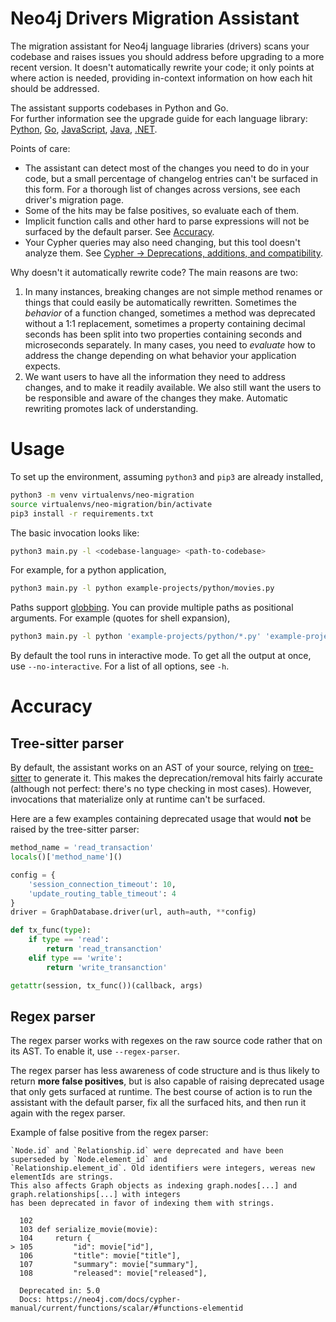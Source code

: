 # Neo4j Drivers Migration Assistant

The migration assistant for Neo4j language libraries (drivers) scans your codebase and raises issues you should address before upgrading to a more recent version.
It doesn't automatically rewrite your code; it only points at where action is needed, providing in-context information on how each hit should be addressed.

The assistant supports codebases in Python and Go. <br>
For further information see the upgrade guide for each language library: [Python](https://neo4j.com/docs/python-manual/5/upgrade/), [Go](https://neo4j.com/docs/go-manual/5/upgrade/), [JavaScript](https://neo4j.com/docs/javascript-manual/5/upgrade/), [Java](https://neo4j.com/docs/java-manual/5/upgrade/), [.NET](https://neo4j.com/docs/dotnet-manual/5/upgrade/).

Points of care:
- The assistant can detect most of the changes you need to do in your code, but a small percentage of changelog entries can't be surfaced in this form. For a thorough list of changes across versions, see each driver's migration page.
- Some of the hits may be false positives, so evaluate each of them.
- Implicit function calls and other hard to parse expressions will not be surfaced by the default parser. See [Accuracy](#accuracy).
- Your Cypher queries may also need changing, but this tool doesn't analyze them. See [Cypher -> Deprecations, additions, and compatibility](https://neo4j.com/docs/cypher-manual/current/deprecations-additions-removals-compatibility/).

Why doesn't it automatically rewrite code? The main reasons are two:

1. In many instances, breaking changes are not simple method renames or things that could easily be automatically rewritten. Sometimes the _behavior_ of a function changed, sometimes a method was deprecated without a 1:1 replacement, sometimes a property containing decimal seconds has been split into two properties containing seconds and microseconds separately. In many cases, you need to _evaluate_ how to address the change depending on what behavior your application expects.
2. We want users to have all the information they need to address changes, and to make it readily available. We also still want the users to be responsible and aware of the changes they make. Automatic rewriting promotes lack of understanding.


# Usage
To set up the environment, assuming `python3` and `pip3` are already installed,

```bash
python3 -m venv virtualenvs/neo-migration
source virtualenvs/neo-migration/bin/activate
pip3 install -r requirements.txt
```

The basic invocation looks like:

```bash
python3 main.py -l <codebase-language> <path-to-codebase>
```

For example, for a python application,

```bash
python3 main.py -l python example-projects/python/movies.py
```

Paths support [globbing](https://www.man7.org/linux/man-pages/man7/glob.7.html).
You can provide multiple paths as positional arguments.
For example (quotes for shell expansion),

```bash
python3 main.py -l python 'example-projects/python/*.py' 'example-projects/python/subdir/**/*.py' '/a/full/dir/'
```

By default the tool runs in interactive mode. To get all the output at once, use `--no-interactive`.
For a list of all options, see `-h`.


# Accuracy
## Tree-sitter parser
By default, the assistant works on an AST of your source, relying on [tree-sitter](https://tree-sitter.github.io/) to generate it.
This makes the deprecation/removal hits fairly accurate (although not perfect: there's no type checking in most cases).
However, invocations that materialize only at runtime can't be surfaced.

Here are a few examples containing deprecated usage that would **not** be raised by the tree-sitter parser:

```python
method_name = 'read_transaction'
locals()['method_name']()
```

```python
config = {
    'session_connection_timeout': 10,
    'update_routing_table_timeout': 4
}
driver = GraphDatabase.driver(url, auth=auth, **config)
```

```python
def tx_func(type):
    if type == 'read':
        return 'read_transanction'
    elif type == 'write':
        return 'write_transanction'

getattr(session, tx_func())(callback, args)
```

## Regex parser
The regex parser works with regexes on the raw source code rather that on its AST.
To enable it, use `--regex-parser`.

The regex parser has less awareness of code structure and is thus likely to return **more false positives**, but is also capable of raising deprecated usage that only gets surfaced at runtime.
The best course of action is to run the assistant with the default parser, fix all the surfaced hits, and then run it again with the regex parser.

Example of false positive from the regex parser:

```log
`Node.id` and `Relationship.id` were deprecated and have been superseded by `Node.element_id` and
`Relationship.element_id`. Old identifiers were integers, wereas new elementIds are strings.
This also affects Graph objects as indexing graph.nodes[...] and graph.relationships[...] with integers
has been deprecated in favor of indexing them with strings.

  102
  103 def serialize_movie(movie):
  104     return {
> 105         "id": movie["id"],
  106         "title": movie["title"],
  107         "summary": movie["summary"],
  108         "released": movie["released"],

  Deprecated in: 5.0
  Docs: https://neo4j.com/docs/cypher-manual/current/functions/scalar/#functions-elementid
```
